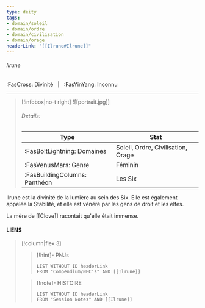 ```yaml
---
type: deity
tags:
- domain/soleil
- domain/ordre
- domain/civilisation
- domain/orage
headerLink: "[[Ilrune#Ilrune]]"
---
```


###### Ilrune
<span class="sub2">:FasCross: Divinité &nbsp; | &nbsp; :FasYinYang: Inconnu</span>
___

> [!infobox|no-t right]
> ![[portrait.jpg]]
> ###### Details:
> | Type | Stat |
> | ---- | ---- |
> | :FasBoltLightning: Domaines | Soleil, Ordre, Civilisation, Orage |
> | :FasVenusMars: Genre | Féminin |
> | :FasBuildingColumns: Panthéon | Les Six |

Ilrune est la divinité de la lumière au sein des Six. Elle est également appelée la Stabilité, et elle est vénéré par les gens de droit et les elfes.

La mère de [[Clove]] racontait qu'elle était immense.

#### LIENS
> [!column|flex 3]
>> [!hint]-  PNJs
>>```dataview
>>LIST WITHOUT ID headerLink
>>FROM "Compendium/NPC's" AND [[Ilrune]] 
>
>>[!note]- HISTOIRE
>>```dataview
>>LIST WITHOUT ID headerLink
>>FROM "Session Notes" AND [[Ilrune]]
